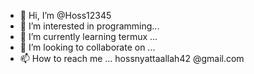 - 👋 Hi, I’m @Hoss12345
- 👀 I’m interested in programming...
- 🌱 I’m currently learning termux ...
- 💞️ I’m looking to collaborate on ...
- 📫 How to reach me ... hossnyattaallah42
@gmail.com

<!---
Hoss12345/Hoss12345 is a ✨ special ✨ repository because its `README.md` (this file) appears on your GitHub profile.
You can click the Preview link to take a look at your changes.
--->
